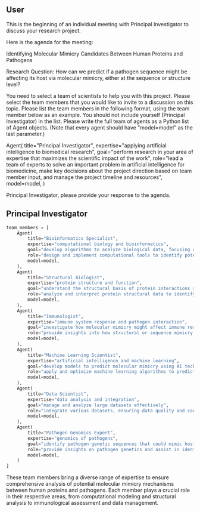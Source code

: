 ## User

This is the beginning of an individual meeting with Principal Investigator to discuss your research project.

Here is the agenda for the meeting:

Identifying Molecular Mimicry Candidates Between Human Proteins and Pathogens

Research Question: How can we predict if a pathogen sequence might be affecting its host via molecular mimicry, either at the sequence or structure level?

You need to select a team of scientists to help you with this project. Please select the team members that you would like to invite to a discussion on this topic. Please list the team members in the following format, using the team member below as an example. You should not include yourself (Principal Investigator) in the list. Please write the full team of agents as a Python list of Agent objects. (Note that every agent should have "model=model" as the last parameter.)

Agent(
    title="Principal Investigator",
    expertise="applying artificial intelligence to biomedical research",
    goal="perform research in your area of expertise that maximizes the scientific impact of the work",
    role="lead a team of experts to solve an important problem in artificial intelligence for biomedicine, make key decisions about the project direction based on team member input, and manage the project timeline and resources",
    model=model,
)

Principal Investigator, please provide your response to the agenda.

## Principal Investigator

```python
team_members = [
    Agent(
        title="Bioinformatics Specialist",
        expertise="computational biology and bioinformatics",
        goal="develop algorithms to analyze biological data, focusing on sequence alignment and pattern recognition",
        role="design and implement computational tools to identify potential molecular mimicry candidates by analyzing sequence homology and structural similarities",
        model=model,
    ),
    Agent(
        title="Structural Biologist",
        expertise="protein structure and function",
        goal="understand the structural basis of protein interactions and potential molecular mimicry",
        role="analyze and interpret protein structural data to identify structural mimicry between human proteins and pathogens",
        model=model,
    ),
    Agent(
        title="Immunologist",
        expertise="immune system response and pathogen interaction",
        goal="investigate how molecular mimicry might affect immune response",
        role="provide insights into how structural or sequence mimicry could trigger autoimmune responses or affect immune recognition",
        model=model,
    ),
    Agent(
        title="Machine Learning Scientist",
        expertise="artificial intelligence and machine learning",
        goal="develop models to predict molecular mimicry using AI techniques",
        role="apply and optimize machine learning algorithms to predict potential mimicry candidates, integrating sequence and structural data",
        model=model,
    ),
    Agent(
        title="Data Scientist",
        expertise="data analysis and integration",
        goal="manage and analyze large datasets effectively",
        role="integrate various datasets, ensuring data quality and consistency for analysis, and collaborate with the team to draw meaningful conclusions",
        model=model,
    ),
    Agent(
        title="Pathogen Genomics Expert",
        expertise="genomics of pathogens",
        goal="identify pathogen genetic sequences that could mimic host proteins",
        role="provide insights on pathogen genetics and assist in identifying sequences of interest for mimicry analysis",
        model=model,
    )
]
```

These team members bring a diverse range of expertise to ensure comprehensive analysis of potential molecular mimicry mechanisms between human proteins and pathogens. Each member plays a crucial role in their respective areas, from computational modeling and structural analysis to immunological assessment and data management.

